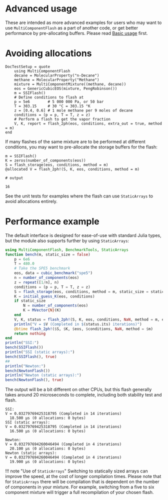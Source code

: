 # Advanced usage
These are intended as more advanced examples for users who may want to use `MultiComponentFlash` as a part of another code, or get better performance by pre-allocating buffers. Please read [Basic usage](@ref) first.


# Avoiding allocations
```@meta
DocTestSetup = quote
    using MultiComponentFlash
    decane = MolecularProperty("n-Decane")
    methane = MolecularProperty("Methane")
    mixture = MultiComponentMixture((methane, decane))
    eos = GenericCubicEOS(mixture, PengRobinson())
    m = SSIFlash()
    # Define conditions to flash at
    p = 5e6        # 5 000 000 Pa, or 50 bar
    T = 303.15     # 30 °C = 303.15 °K
    z = [0.4, 0.6] # 1 mole methane per 9 moles of decane
    conditions = (p = p, T = T, z = z)
    # Perform a flash to get the vapor fraction
    V, K, report = flash_2ph(eos, conditions, extra_out = true, method = m)
end
```

If many flashes of the same mixture are to be performed at different conditions, you may want to pre-allocate the storage buffers for the flash:
```jldoctest
m = SSIFlash()
K = zeros(number_of_components(eos))
S = flash_storage(eos, conditions, method = m)
@allocated V = flash_2ph!(S, K, eos, conditions, method = m)

# output

16
```
See the unit tests for examples where the flash can use `StaticArrays` to avoid allocations entirely.

# Performance example
The default interface is designed for ease-of-use with standard Julia types, but the module  also supports further by using `StaticArrays`:
```julia
using MultiComponentFlash, BenchmarkTools, StaticArrays
function bench(m, static_size = false)
    p = 6e6
    T = 480.0
    # Take the SPE5 benchmark
    eos, data = cubic_benchmark("spe5")
    n = number_of_components(eos)
    z = repeat([1/n], n)
    conditions = (p = p, T = T, z = z)
    S = flash_storage(eos, conditions, method = m, static_size = static_size)
    K = initial_guess_K(eos, conditions)
    if static_size
        N = number_of_components(eos)
        K = MVector{N}(K)
    end
    V, K, status = flash_2ph!(S, K, eos, conditions, NaN, method = m, extra_out = true)
    println("V = $V (Completed in $(status.its) iterations)")
    @btime flash_2ph!($S, $K, $eos, $conditions, NaN, method = $m)
    return nothing
end
println("SSI:")
bench(SSIFlash())
println("SSI (static arrays):")
bench(SSIFlash(), true)
##
println("Newton:")
bench(NewtonFlash())
println("Newton (static arrays):")
bench(NewtonFlash(), true)
```
The output will be a bit different on other CPUs, but this flash generally takes around 20 microseconds to complete, including both stability test and flash. 

```
SSI:
V = 0.03279769425318795 (Completed in 14 iterations)
  18.500 μs (0 allocations: 0 bytes)
SSI (static arrays):
V = 0.03279769425318795 (Completed in 14 iterations)
  16.500 μs (0 allocations: 0 bytes)

Newton:
V = 0.032797694260046494 (Completed in 4 iterations)
  20.100 μs (0 allocations: 0 bytes)
Newton (static arrays):
V = 0.032797694260046494 (Completed in 4 iterations)
  19.900 μs (0 allocations: 0 bytes)
```

!!! note "Use of `StaticArrays`"
    Switching to statically sized arrays can improve the speed, at the cost of longer compilation times. Please note that for `StaticArrays` there will be compilation that is dependent on the number of components in your mixture. For example, switching from a five to six component mixture will trigger a full recompilation of your chosen flash.
